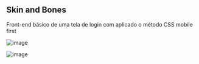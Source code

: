 ## Skin and Bones

Front-end básico de uma tela de login com aplicado o método CSS mobile first 

![image](https://github.com/itseduardolima/skin-and-bones/assets/108556192/803092d0-63d4-4689-9844-446661430dca)

![image](https://github.com/itseduardolima/skin-and-bones/assets/108556192/be7b7b31-01e0-47b5-bcfe-7675db2d136a)
